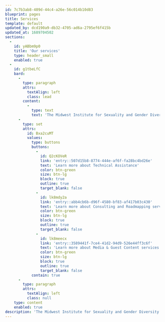 ```yaml
---
id: 7c7b3ab8-409d-44c4-a26e-56c014b10d83
blueprint: pages
title: Services
template: default
updated_by: dcd190a9-db32-4705-ad6a-2795ef6f415b
updated_at: 1689704502
sections:
  -
    id: yABbm9p0
    title: 'Our services'
    type: header_small
    enabled: true
  -
    id: g1tbeLfC
    bard:
      -
        type: paragraph
        attrs:
          textAlign: left
          class: lead
        content:
          -
            type: text
            text: 'The Midwest Institute for Sexuality and Gender Diversity provides individualized technical assistance, consulting, and training to organizations seeking to advance knowledge of diverse sexualities and genders and increase capacity to support and serve the lesbian, gay, bisexual, transgender, queer, intersex, and asexual (LGBTQIA) community. Additionally, the Institute can provide custom guest content and contributions for web and print based media.'
      -
        type: set
        attrs:
          id: Bxa2cuMT
          values:
            type: buttons
            buttons:
              -
                id: Q2cKOVeR
                link: 'entry::507d15b8-8774-444e-af6f-fa28bc4bd26e'
                text: 'Learn more about Technical Assistance'
                color: btn-green
                size: btn-lg
                block: true
                outline: true
                target_blank: false
              -
                id: lk8mdy2a
                link: 'entry::abb4cb6b-d96f-4580-bf83-af417b03c430'
                text: 'Learn more about Consulting and Roadmapping services'
                color: btn-green
                size: btn-lg
                block: true
                outline: true
                target_blank: false
              -
                id: lk8meecx
                link: 'entry::3589441f-7ce4-41d2-94d9-526e44ff3c6f'
                text: 'Learn more about Media & Guest Content services'
                color: btn-green
                size: btn-lg
                block: true
                outline: true
                target_blank: false
            contain: true
      -
        type: paragraph
        attrs:
          textAlign: left
          class: null
    type: content
    enabled: true
description: 'The Midwest Institute for Sexuality and Gender Diversity provides individualized technical assistance and training to organizations seeking to advance knowledge of diverse sexualities and genders and increase capacity to support and serve the lesbian, gay, bisexual, transgender, queer, intersex, and asexual (LGBTQIA) community.'
---
```

